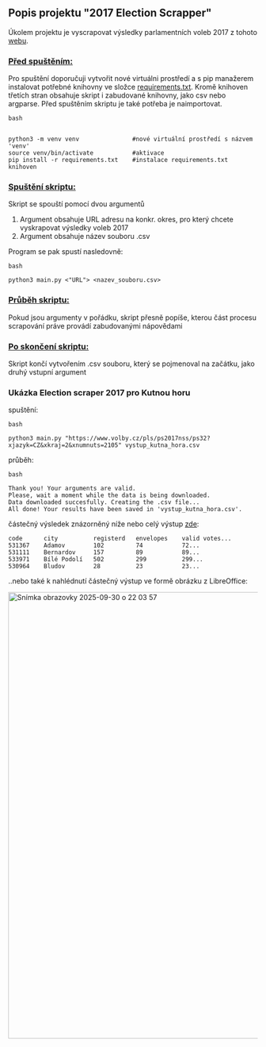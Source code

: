 ## **Popis projektu "2017 Election Scrapper"** 
Úkolem projektu je vyscrapovat výsledky parlamentních voleb 2017 z tohoto [webu](https://www.volby.cz/pls/ps2017nss/ps3?xjazyk=CZ).

### <ins>Před spuštěním:</ins> 
Pro spuštění doporučuji vytvořit nové virtuálni prostředí a s pip manažerem instalovat potřebné knihovny ve složce [requirements.txt](https://github.com/martiina9/Project3/blob/main/requirements.txt). Kromě knihoven třetích stran obsahuje skript i zabudované knihovny, jako csv nebo argparse. Před spuštěním skriptu je také potřeba je naimportovat.

```
bash


python3 -m venv venv               #nové virtuální prostředí s názvem 'venv' 
source venv/bin/activate           #aktivace 
pip install -r requirements.txt    #instalace requirements.txt knihoven
```
### <ins>Spuštění skriptu:</ins>
Skript se spouští pomocí dvou argumentů <br>

1. Argument obsahuje URL adresu na konkr. okres, pro který chcete vyskrapovat výsledky voleb 2017
2. Argument obsahuje název souboru .csv  

Program se pak spustí nasledovně:
```
bash

python3 main.py <"URL"> <nazev_souboru.csv>
```

### <ins>Průběh skriptu:</ins>
Pokud jsou argumenty v pořádku, skript přesně popíše, kterou část procesu scrapování práve provádí zabudovanými nápovědami 
  
### <ins>Po skončení skriptu:</ins>
Skript končí vytvořením .csv souboru, který se pojmenoval na začátku, jako druhý vstupní argument

### Ukázka Election scraper 2017 pro Kutnou horu
spuštění:
```
bash

python3 main.py "https://www.volby.cz/pls/ps2017nss/ps32?xjazyk=CZ&xkraj=2&xnumnuts=2105" vystup_kutna_hora.csv

```

průběh:
```
bash

Thank you! Your arguments are valid.
Please, wait a moment while the data is being downloaded.
Data downloaded succesfully. Creating the .csv file...
All done! Your results have been saved in 'vystup_kutna_hora.csv'.
```

částečný výsledek znázorněný níže nebo celý výstup [zde](https://github.com/martiina9/Project3/blob/main/vystup_kutna_hora.csv): 
```
code	  city	        registerd   envelopes    valid votes... 
531367	  Adamov	    102	        74	         72...
531111	  Bernardov	    157	        89	         89...
533971	  Bílé Podolí	502	        299	         299...
530964	  Bludov	    28	        23	         23...
```


..nebo také k nahlédnutí částečný výstup ve formě obrázku z LibreOffice:

 <img width="1440" height="900" alt="Snímka obrazovky 2025-09-30 o 22 03 57" src="https://github.com/user-attachments/assets/17052087-4c1d-48ef-8e5a-7afb1b936789" />





